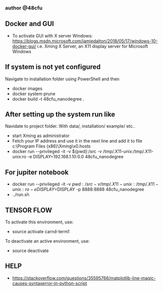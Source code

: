 ### author @48cfu
## Docker and GUI
- To activate GUI with X server Windows: https://blogs.msdn.microsoft.com/jamiedalton/2018/05/17/windows-10-docker-gui/ i.e.  Xming X Server, an X11 display server for Microsoft Windows

## If system is not yet configured
Navigate to installation folder using PowerShell and then
- docker images
- docker system prune
- docker build -t 48cfu_nanodegree .

## After setting up the system run like
Navidate to project folder. With data/, installation/ example/ etc..
- start Xming as administrator
- Fetch your IP address and use it in the next line and add it to file c:\Program Files (x86)\Xming\x0.hosts
- docker run --privileged -it -v ${pwd}:/src -v /tmp/.X11-unix:/tmp/.X11-unix:ro -e DISPLAY=192.168.1.10:0.0 48cfu_nanodegree

## For jupiter notebook
- docker run --privileged -it -v ${pwd}:/src -v /tmp/.X11-unix:/tmp/.X11-unix:ro -e DISPLAY=$DISPLAY -p 8888:8888 48cfu_nanodegree
- ../run.sh


## TENSOR FLOW
To activate this environment, use:
- source activate carnd-term1

To deactivate an active environment, use:
- source deactivate


## HELP
- https://stackoverflow.com/questions/35595766/matplotlib-line-magic-causes-syntaxerror-in-python-script
